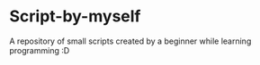 # Script-by-myself
A repository of small scripts created by a beginner while learning programming :D
